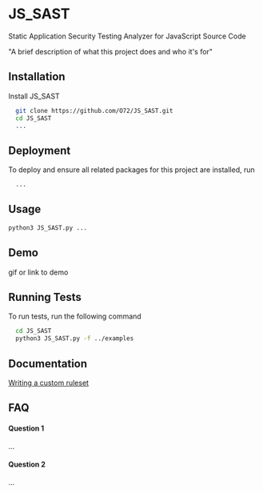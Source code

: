 # JS_SAST
Static Application Security Testing Analyzer for JavaScript Source Code

"A brief description of what this project does and who it's for"


## Installation

Install JS_SAST

```bash
  git clone https://github.com/O72/JS_SAST.git
  cd JS_SAST
  ...
```
    
## Deployment

To deploy and ensure all related packages for this project are installed, run

```bash
  ...
```


## Usage

```bash
python3 JS_SAST.py ...
```


## Demo

gif or link to demo


## Running Tests

To run tests, run the following command

```bash
  cd JS_SAST
  python3 JS_SAST.py -f ../examples
```


## Documentation

[Writing a custom ruleset](https://github.com/O72/JS_SAST/wiki/Writing-a-custom-ruleset)



## FAQ

#### Question 1

...

#### Question 2

...

